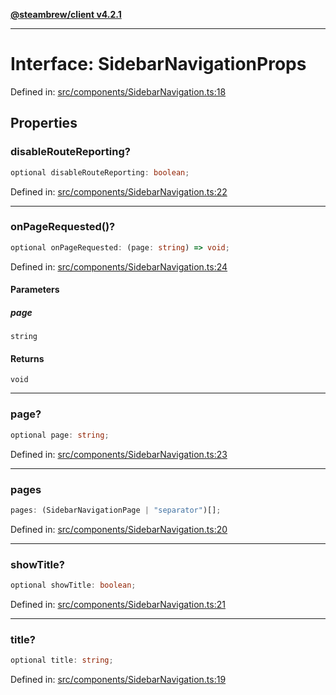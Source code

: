 [**@steambrew/client v4.2.1**](../README.md)

***

# Interface: SidebarNavigationProps

Defined in: [src/components/SidebarNavigation.ts:18](https://github.com/shdwmtr/plugutil/blob/b52230e3bd417b9353d983856323dee8a90c4f70/client/src/components/SidebarNavigation.ts#L18)

## Properties

### disableRouteReporting?

```ts
optional disableRouteReporting: boolean;
```

Defined in: [src/components/SidebarNavigation.ts:22](https://github.com/shdwmtr/plugutil/blob/b52230e3bd417b9353d983856323dee8a90c4f70/client/src/components/SidebarNavigation.ts#L22)

***

### onPageRequested()?

```ts
optional onPageRequested: (page: string) => void;
```

Defined in: [src/components/SidebarNavigation.ts:24](https://github.com/shdwmtr/plugutil/blob/b52230e3bd417b9353d983856323dee8a90c4f70/client/src/components/SidebarNavigation.ts#L24)

#### Parameters

##### page

`string`

#### Returns

`void`

***

### page?

```ts
optional page: string;
```

Defined in: [src/components/SidebarNavigation.ts:23](https://github.com/shdwmtr/plugutil/blob/b52230e3bd417b9353d983856323dee8a90c4f70/client/src/components/SidebarNavigation.ts#L23)

***

### pages

```ts
pages: (SidebarNavigationPage | "separator")[];
```

Defined in: [src/components/SidebarNavigation.ts:20](https://github.com/shdwmtr/plugutil/blob/b52230e3bd417b9353d983856323dee8a90c4f70/client/src/components/SidebarNavigation.ts#L20)

***

### showTitle?

```ts
optional showTitle: boolean;
```

Defined in: [src/components/SidebarNavigation.ts:21](https://github.com/shdwmtr/plugutil/blob/b52230e3bd417b9353d983856323dee8a90c4f70/client/src/components/SidebarNavigation.ts#L21)

***

### title?

```ts
optional title: string;
```

Defined in: [src/components/SidebarNavigation.ts:19](https://github.com/shdwmtr/plugutil/blob/b52230e3bd417b9353d983856323dee8a90c4f70/client/src/components/SidebarNavigation.ts#L19)
